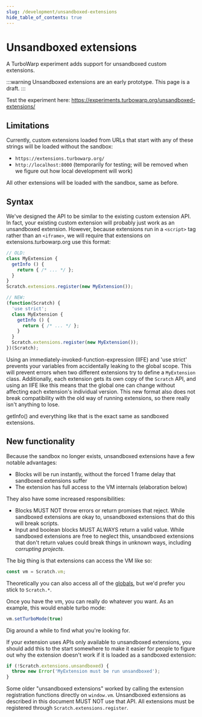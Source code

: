```yaml
---
slug: /development/unsandboxed-extensions
hide_table_of_contents: true
---
```


# Unsandboxed extensions

A TurboWarp experiment adds support for unsandboxed custom extensions.

:::warning
Unsandboxed extensions are an early prototype. This page is a draft.
:::

Test the experiment here: https://experiments.turbowarp.org/unsandboxed-extensions/

## Limitations

Currently, custom extensions loaded from URLs that start with any of these strings will be loaded without the sandbox:

 - `https://extensions.turbowarp.org/`
 - `http://localhost:8000` (temporarily for testing; will be removed when we figure out how local development will work)

All other extensions will be loaded with the sandbox, same as before.

## Syntax

We've designed the API to be similar to the existing custom extension API. In fact, your existing custom extension will probably just work as an unsandboxed extension. However, because extensions run in a `<script>` tag rather than an `<iframe>`, we will require that extensions on extensions.turbowarp.org use this format:

```js
// OLD:
class MyExtension {
  getInfo () {
    return { /* ... */ };
  }
}
Scratch.extensions.register(new MyExtension());

// NEW:
(function(Scratch) {
  'use strict';
  class MyExtension {
    getInfo () {
      return { /* ... */ };
    }
  }
  Scratch.extensions.register(new MyExtension());
})(Scratch);
```

Using an immediately-invoked-function-expression (IIFE) and 'use strict' prevents your variables from accidentally leaking to the global scope. This will prevent errors when two different extensions try to define a `MyExtension` class. Additionally, each extension gets its own copy of the `Scratch` API, and using an IIFE like this means that the global one can change without affecting each extension's individual version. This new format also does not break compatibility with the old way of running extensions, so there really isn't anything to lose.

getInfo() and everything like that is the exact same as sandboxed extensions.

## New functionality

Because the sandbox no longer exists, unsandboxed extensions have a few notable advantages:

 - Blocks will be run instantly, without the forced 1 frame delay that sandboxed extensions suffer
 - The extension has full access to the VM internals (elaboration below)

They also have some increased responsibilities:

 - Blocks MUST NOT throw errors or return promises that reject. While sandboxed extensions are okay to, unsandboxed extensions that do this will break scripts.
 - Input and boolean blocks MUST ALWAYS return a valid value. While sandboxed extensions are free to neglect this, unsandboxed extensions that don't return values could break things in unknown ways, including *corrupting projects*.

The big thing is that extensions can access the VM like so:

```js
const vm = Scratch.vm;
```

Theoretically you can also access all of the [globals](./globals), but we'd prefer you stick to `Scratch.*`.

Once you have the vm, you can really do whatever you want. As an example, this would enable turbo mode:

```js
vm.setTurboMode(true)
```

Dig around a while to find what you're looking for.

If your extension uses APIs only available to unsandboxed extensions, you should add this to the start somewhere to make it easier for people to figure out why the extension doesn't work if it is loaded as a sandboxed extension:

```js
if (!Scratch.extensions.unsandboxed) {
  throw new Error('MyExtension must be run unsandboxed');
}
```

Some older "unsandboxed extensions" worked by calling the extension registration functions directly on `window.vm`. Unsandboxed extensions as described in this document MUST NOT use that API. All extensions must be registered through `Scratch.extensions.register`.
